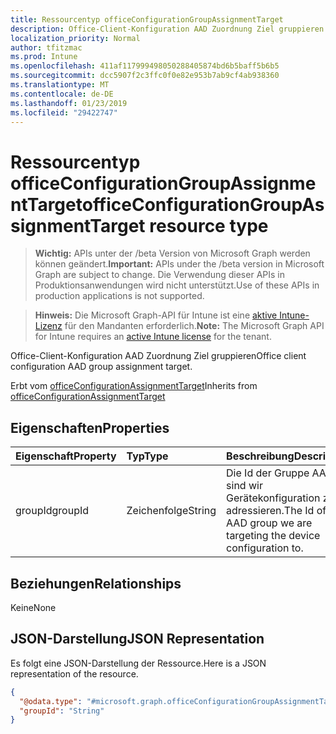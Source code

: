 ```yaml
---
title: Ressourcentyp officeConfigurationGroupAssignmentTarget
description: Office-Client-Konfiguration AAD Zuordnung Ziel gruppieren
localization_priority: Normal
author: tfitzmac
ms.prod: Intune
ms.openlocfilehash: 411af117999498050288405874bd6b5baff5b6b5
ms.sourcegitcommit: dcc5907f2c3ffc0f0e82e953b7ab9cf4ab938360
ms.translationtype: MT
ms.contentlocale: de-DE
ms.lasthandoff: 01/23/2019
ms.locfileid: "29422747"
---
```

# <a name="officeconfigurationgroupassignmenttarget-resource-type"></a><span data-ttu-id="733a0-103">Ressourcentyp officeConfigurationGroupAssignmentTarget</span><span class="sxs-lookup"><span data-stu-id="733a0-103">officeConfigurationGroupAssignmentTarget resource type</span></span>

> <span data-ttu-id="733a0-104">**Wichtig:** APIs unter der /beta Version von Microsoft Graph werden können geändert.</span><span class="sxs-lookup"><span data-stu-id="733a0-104">**Important:** APIs under the /beta version in Microsoft Graph are subject to change.</span></span> <span data-ttu-id="733a0-105">Die Verwendung dieser APIs in Produktionsanwendungen wird nicht unterstützt.</span><span class="sxs-lookup"><span data-stu-id="733a0-105">Use of these APIs in production applications is not supported.</span></span>

> <span data-ttu-id="733a0-106">**Hinweis:** Die Microsoft Graph-API für Intune ist eine [aktive Intune-Lizenz](https://go.microsoft.com/fwlink/?linkid=839381) für den Mandanten erforderlich.</span><span class="sxs-lookup"><span data-stu-id="733a0-106">**Note:** The Microsoft Graph API for Intune requires an [active Intune license](https://go.microsoft.com/fwlink/?linkid=839381) for the tenant.</span></span>

<span data-ttu-id="733a0-107">Office-Client-Konfiguration AAD Zuordnung Ziel gruppieren</span><span class="sxs-lookup"><span data-stu-id="733a0-107">Office client configuration AAD group assignment target.</span></span>

<span data-ttu-id="733a0-108">Erbt vom [officeConfigurationAssignmentTarget](../resources/intune-cirrus-officeconfigurationassignmenttarget.md)</span><span class="sxs-lookup"><span data-stu-id="733a0-108">Inherits from [officeConfigurationAssignmentTarget](../resources/intune-cirrus-officeconfigurationassignmenttarget.md)</span></span>

## <a name="properties"></a><span data-ttu-id="733a0-109">Eigenschaften</span><span class="sxs-lookup"><span data-stu-id="733a0-109">Properties</span></span>
|<span data-ttu-id="733a0-110">Eigenschaft</span><span class="sxs-lookup"><span data-stu-id="733a0-110">Property</span></span>|<span data-ttu-id="733a0-111">Typ</span><span class="sxs-lookup"><span data-stu-id="733a0-111">Type</span></span>|<span data-ttu-id="733a0-112">Beschreibung</span><span class="sxs-lookup"><span data-stu-id="733a0-112">Description</span></span>|
|:---|:---|:---|
|<span data-ttu-id="733a0-113">groupId</span><span class="sxs-lookup"><span data-stu-id="733a0-113">groupId</span></span>|<span data-ttu-id="733a0-114">Zeichenfolge</span><span class="sxs-lookup"><span data-stu-id="733a0-114">String</span></span>|<span data-ttu-id="733a0-115">Die Id der Gruppe AAD sind wir Gerätekonfiguration zu adressieren.</span><span class="sxs-lookup"><span data-stu-id="733a0-115">The Id of the AAD group we are targeting the device configuration to.</span></span>|

## <a name="relationships"></a><span data-ttu-id="733a0-116">Beziehungen</span><span class="sxs-lookup"><span data-stu-id="733a0-116">Relationships</span></span>
<span data-ttu-id="733a0-117">Keine</span><span class="sxs-lookup"><span data-stu-id="733a0-117">None</span></span>

## <a name="json-representation"></a><span data-ttu-id="733a0-118">JSON-Darstellung</span><span class="sxs-lookup"><span data-stu-id="733a0-118">JSON Representation</span></span>
<span data-ttu-id="733a0-119">Es folgt eine JSON-Darstellung der Ressource.</span><span class="sxs-lookup"><span data-stu-id="733a0-119">Here is a JSON representation of the resource.</span></span>
<!-- {
  "blockType": "resource",
  "keyProperty": "id",
  "@odata.type": "microsoft.graph.officeConfigurationGroupAssignmentTarget"
}
-->
``` json
{
  "@odata.type": "#microsoft.graph.officeConfigurationGroupAssignmentTarget",
  "groupId": "String"
}
```



